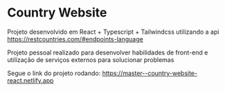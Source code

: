 # Country Website

Projeto desenvolvido em React + Typescript + Tailwindcss utilizando a api https://restcountries.com/#endpoints-language

Projeto pessoal realizado para desenvolver habilidades de front-end e utilização de serviços externos para solucionar problemas

Segue o link do projeto rodando: https://master--country-website-react.netlify.app
